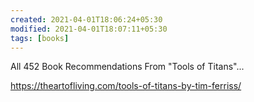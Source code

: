 ```yaml
---
created: 2021-04-01T18:06:24+05:30
modified: 2021-04-01T18:07:11+05:30
tags: [books]
---
```


 All 452 Book Recommendations From "Tools of Titans"... 
 
 https://theartofliving.com/tools-of-titans-by-tim-ferriss/
